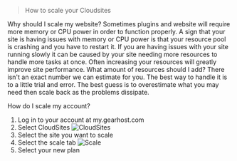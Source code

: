 > How to scale your Cloudsites
 
 Why should I scale my website?
  Sometimes plugins and website will require more memory or CPU power in order to function properly. A sign that your site is having issues with memory or CPU power is that your resource pool is crashing and you have to restart it.
 If you are having issues with your site running slowly it can be caused by your site needing more resources to handle more tasks at once. Often increasing your resources will greatly improve site performance.
 What amount of resources should I add?
  There isn't an exact number we can estimate for you. The best way to handle it is to a little trial and error. The best guess is to overestimate what you may need then scale back as the problems dissipate. 
 
 How do I scale my account?
1. Log in to your account at my.gearhost.com
2. Select CloudSites
 ![CloudSites](http://imgur.com/M5OIGUk,uklhWRG,18NFBh0)
3. Select the site you want to scale
4. Select the scale tab
 ![Scale](http://imgur.com/M5OIGUk,uklhWRG,18NFBh0#1)
5. Select your new plan
